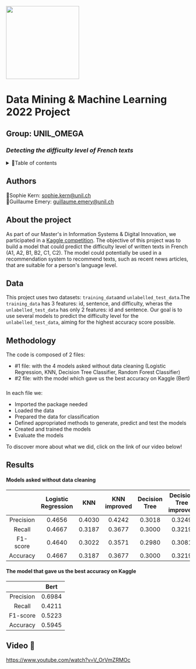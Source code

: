 <img src = 'https://upload.wikimedia.org/wikipedia/commons/thumb/7/77/Logo_HEC_Lausanne.png/640px-Logo_HEC_Lausanne.png' width="200">

# **Data Mining & Machine Learning 2022 Project**
## Group: UNIL_OMEGA 
### *Detecting the difficulty level of French texts* 

<!--TABLE OF CONTENTS --> 
<details>
  <summary>📂Table of contents</summary>
  <ol>
    </li>
    <li><a href="#authors">Authors</a></li>
    <li><a href="#about-the-project">About the project</a></li>
    <li><a href="#data">Data</a></li>
    <li><a href="#methodology">Methodology</a></li>
    <li><a href="#results">Results</a></li>
      </ul>
    <li><a href="#video">Video</a></li>
  </ol>
</details>

## Authors
🐉Sophie Kern: sophie.kern@unil.ch  
🦖Guillaume Emery: guillaume.emery@unil.ch

## About the project
As part of our Master's in Information Systems & Digital Innovation, we participated in a [Kaggle competition](https://www.kaggle.com/competitions/detecting-french-texts-difficulty-level-2022). The objective of this project was to build a model that could predict the difficulty level of written texts in French (A1, A2, B1, B2, C1, C2). The model could potentially be used in a recommendation system to recommend texts, such as recent news articles, that are suitable for a person's language level.

## Data
This project uses two datasets: `training_data`and `unlabelled_test_data`.The `training_data` has 3 features: id, sentence, and difficulty, wheras the `unlabelled_test_data` has only 2 features: id and sentence. Our goal is to use several models to predict the difficulty level for the `unlabelled_test_data`, aiming for the highest accuracy score possible.


## Methodology

The code is composed of 2 files: 
*	#1 file:  with the 4 models asked without data cleaning (Logistic Regression, KNN, Decision Tree Classifier, Random Forest Classifier) 
*	#2 file: with the model which gave us the best accuracy on Kaggle (Bert)
###
In each file we: 
* Imported the package needed
* Loaded the data 
* Prepared the data for classification
* Defined appropriated methods to generate, predict and test the models
* Created and trained the models
* Evaluate the models

To discover more about what we did, click on the link of our video below! 


## Results 

#### Models asked without data cleaning
||Logistic Regression|KNN|KNN improved|Decision Tree|Decision Tree improved|Random Forest|
| :---: | :---: | :---: | :---: | :---: | :---: | :---: |
|Precision|0.4656|0.4030|0.4242|0.3018|0.3249|0.4439|
|Recall|0.4667|0.3187|0.3677|0.3000|0.3219|0.4333|
|F1-score|0.4640|0.3022|0.3571|0.2980|0.3081|0.4211|
|Accuracy |0.4667|0.3187|0.3677|0.3000|0.3219|0.4333|

#### The model that gave us the best accuracy on Kaggle 
||Bert|
| :---: |:---: |
|Precision|0.6984|
|Recall|0.4211|
|F1-score|0.5223|
|Accuracy |0.5945|

## Video 🎥 

https://www.youtube.com/watch?v=V_OrVmZRMOc

